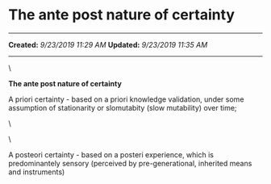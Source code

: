 The ante post nature of certainty
=================================

  -------------- ----------------------
  **Created:**   *9/23/2019 11:29 AM*
  **Updated:**   *9/23/2019 11:35 AM*
  -------------- ----------------------

\

**The ante post nature of certainty**

A priori certainty - based on a priori knowledge validation, under some
assumption of stationarity or slomutabity (slow mutability) over time;

\

\

A posteori certainty - based on a posteri experience, which is
predominantely sensory (perceived by pre-generational, inherited means
and instruments)

 
